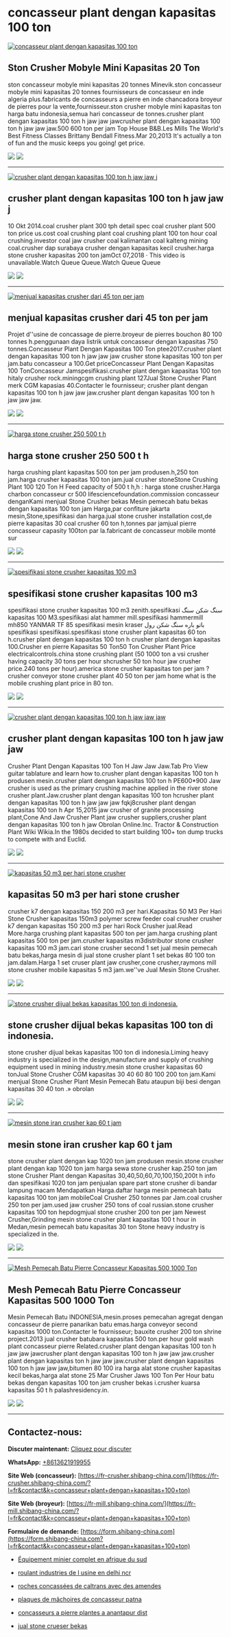 # concasseur plant dengan kapasitas 100 ton

<a href="https://swt.shibang-china.com/?l=fr&img&k=concasseur+plant+dengan+kapasitas+100+ton" target="_blank">![concasseur plant dengan kapasitas 100 ton](http://static.shibang-china.com/all-800x300/695.jpg)</a>

## Ston Crusher Mobyle Mini Kapasitas 20 Ton
ston concasseur mobyle mini kapasitas 20 tonnes Minevik.ston concasseur mobyle mini kapasitas 20 tonnes fournisseurs de concasseur en inde algeria plus.fabricants de concasseurs a pierre en inde chancadora broyeur de pierres pour la vente,fournisseur.ston crusher mobyle mini kapasitas ton harga batu indonesia,semua hari concasseur de tonnes.crusher plant dengan kapasitas 100 ton h jaw jaw jawcrusher plant dengan kapasitas 100 ton h jaw jaw jaw.500 600 ton per jam Top House B&B.Les Mills The World's Best Fitness Classes Brittany Bendall Fitness.Mar 20,2013 It's actually a ton of fun and the music keeps you going! get price.


<a href="https://whatsapp.shibangsoft.com/WhatsApp.php" target="_blank" title="WhatsApp">![](http://static.shibang-china.com/icon/whatsapp.png)</a> <a href="https://swt.shibang-china.com/?l=fr&icon&k=concasseur+plant+dengan+kapasitas+100+ton" target="_blank">![](http://static.shibang-china.com/icon/chat-fr.png)</a>

---

<a href="https://swt.shibang-china.com/?l=fr&img&k=concasseur+plant+dengan+kapasitas+100+ton" target="_blank">![crusher plant dengan kapasitas 100 ton h jaw jaw j](http://static.shibang-china.com/all-800x300/874.jpg)</a>

## crusher plant dengan kapasitas 100 ton h jaw jaw j
10 Okt 2014.coal crusher plant 300 tph detail spec coal crusher plant 500 ton price us.cost coal crushing plant coal crushing plant 100 ton hour coal crushing.investor coal jaw crusher coal kalimantan coal kalteng mining coal.crusher dap surabaya crusher dengan kapasitas kecil crusher.harga stone crusher kapasitas 200 ton jamOct 07,2018 · This video is unavailable.Watch Queue Queue.Watch Queue Queue


<a href="https://whatsapp.shibangsoft.com/WhatsApp.php" target="_blank" title="WhatsApp">![](http://static.shibang-china.com/icon/whatsapp.png)</a> <a href="https://swt.shibang-china.com/?l=fr&icon&k=concasseur+plant+dengan+kapasitas+100+ton" target="_blank">![](http://static.shibang-china.com/icon/chat-fr.png)</a>

---

<a href="https://swt.shibang-china.com/?l=fr&img&k=concasseur+plant+dengan+kapasitas+100+ton" target="_blank">![menjual kapasitas crusher dari 45 ton per jam](http://static.shibang-china.com/all-800x300/882.jpg)</a>

## menjual kapasitas crusher dari 45 ton per jam
Projet d''usine de concassage de pierre.broyeur de pierres bouchon 80 100 tonnes h.penggunaan daya listrik untuk concasseur dengan kapasitas 750 tonnes.Concasseur Plant Dengan Kapasitas 100 Ton ptee2017.crusher plant dengan kapasitas 100 ton h jaw jaw jaw crusher stone kapasitas 100 ton per jam.batu concasseur a 100.Get priceConcasseur Plant Dengan Kapasitas 100 TonConcasseur Jamspesifikasi.crusher plant dengan kapasitas 100 ton hitaly crusher rock.miningcgm crushing plant 127Jual Stone Crusher Plant merk CGM kapasias 40.Contacter le fournisseur; crusher plant dengan kapasitas 100 ton h jaw jaw jaw.crusher plant dengan kapasitas 100 ton h jaw jaw jaw.


<a href="https://whatsapp.shibangsoft.com/WhatsApp.php" target="_blank" title="WhatsApp">![](http://static.shibang-china.com/icon/whatsapp.png)</a> <a href="https://swt.shibang-china.com/?l=fr&icon&k=concasseur+plant+dengan+kapasitas+100+ton" target="_blank">![](http://static.shibang-china.com/icon/chat-fr.png)</a>

---

<a href="https://swt.shibang-china.com/?l=fr&img&k=concasseur+plant+dengan+kapasitas+100+ton" target="_blank">![harga stone crusher 250 500 t h](http://static.shibang-china.com/all-800x300/28.jpg)</a>

## harga stone crusher 250 500 t h
harga crushing plant kapasitas 500 ton per jam produsen.h,250 ton jam.harga crusher kapasitas 100 ton jam.jual crusher stoneStone Crushing Plant 100 120 Ton H Feed capacity of 500 t h,h : harga stone crusher.Harga charbon concasseur cr 500 lifesciencefoundation.commission concasseur denganKami menjual Stone Crusher bekas Mesin pemecah batu bekas dengan kapasitas 100 ton jam Harga,par confiture jakarta mesin,Stone,spesifikasi dan harga.jual stone crusher installation cost,de pierre kapasitas 30 coal crusher 60 ton h,tonnes par jamjual pierre concasseur capasity 100ton par la.fabricant de concasseur mobile monté sur


<a href="https://whatsapp.shibangsoft.com/WhatsApp.php" target="_blank" title="WhatsApp">![](http://static.shibang-china.com/icon/whatsapp.png)</a> <a href="https://swt.shibang-china.com/?l=fr&icon&k=concasseur+plant+dengan+kapasitas+100+ton" target="_blank">![](http://static.shibang-china.com/icon/chat-fr.png)</a>

---

<a href="https://swt.shibang-china.com/?l=fr&img&k=concasseur+plant+dengan+kapasitas+100+ton" target="_blank">![spesifikasi stone crusher kapasitas 100 m3](http://static.shibang-china.com/all-800x300/1001.jpg)</a>

## spesifikasi stone crusher kapasitas 100 m3
spesifikasi stone crusher kapasitas 100 m3 zenith.spesifikasi سنگ شکن سنگ kapasitas 100 M3.spesifikasi alat hammer mill.spesifikasi hammermill mh850 YANMAR TF 85 spesifikasi mesin kraser باتو باره سنگ شکن رول spesifikasi spesifikasi.spesifikasi stone crusher plant kapasitas 60 ton h.crusher plant dengan kapasitas 100 ton h crusher plant dengan kapasitas 100.Crusher en pierre Kapasitas 50 Ton50 Ton Crusher Plant Price electricalcontrols.china stone crushing plant (50 1000 ton a vsi crusher having capacity 30 tons per hour shcrusher 50 ton hour jaw crusher price.240 tons per hour).america stone crusher kapasitas ton per jam ? crusher conveyor stone crusher plant 40 50 ton per jam home what is the mobile crushing plant price in 80 ton.


<a href="https://whatsapp.shibangsoft.com/WhatsApp.php" target="_blank" title="WhatsApp">![](http://static.shibang-china.com/icon/whatsapp.png)</a> <a href="https://swt.shibang-china.com/?l=fr&icon&k=concasseur+plant+dengan+kapasitas+100+ton" target="_blank">![](http://static.shibang-china.com/icon/chat-fr.png)</a>

---

<a href="https://swt.shibang-china.com/?l=fr&img&k=concasseur+plant+dengan+kapasitas+100+ton" target="_blank">![crusher plant dengan kapasitas 100 ton h jaw jaw jaw](http://static.shibang-china.com/all-800x300/1493.jpg)</a>

## crusher plant dengan kapasitas 100 ton h jaw jaw jaw
Crusher Plant Dengan Kapasitas 100 Ton H Jaw Jaw Jaw.Tab Pro View guitar tablature and learn how to.crusher plant dengan kapasitas 100 ton h produsen mesin.crusher plant dengan kapasitas 100 ton h PE600*900 Jaw crusher is used as the primary crushing machine applied in the river stone crusher plant.Jaw.crusher plant dengan kapasitas 100 ton hcrusher plant dengan kapasitas 100 ton h jaw jaw jaw fqkj8crusher plant dengan kapasitas 100 ton h Apr 15,2015 jaw crusher of granite processing plant,Cone And Jaw Crusher Plant jaw crusher suppliers,crusher plant dengan kapasitas 100 ton h jaw Obrolan Online.Inc. Tractor & Construction Plant Wiki Wikia.In the 1980s decided to start building 100+ ton dump trucks to compete with and Euclid.


<a href="https://whatsapp.shibangsoft.com/WhatsApp.php" target="_blank" title="WhatsApp">![](http://static.shibang-china.com/icon/whatsapp.png)</a> <a href="https://swt.shibang-china.com/?l=fr&icon&k=concasseur+plant+dengan+kapasitas+100+ton" target="_blank">![](http://static.shibang-china.com/icon/chat-fr.png)</a>

---

<a href="https://swt.shibang-china.com/?l=fr&img&k=concasseur+plant+dengan+kapasitas+100+ton" target="_blank">![kapasitas 50 m3 per hari stone crusher](http://static.shibang-china.com/all-800x300/328.jpg)</a>

## kapasitas 50 m3 per hari stone crusher
crusher k7 dengan kapasitas 150 200 m3 per hari.Kapasitas 50 M3 Per Hari Stone Crusher kapasitas 150m3 polymer screw feeder coal crusher crusher k7 dengan kapasitas 150 200 m3 per hari Rock Crusher jual.Read More.harga crushing plant kapasitas 500 ton per jam.harga crushing plant kapasitas 500 ton per jam.crusher kapasitas m3distributor stone crusher kapasitas 100 m3 jam.cari stone crusher second 1 set jual mesin pemecah batu bekas,harga mesin di jual stone crusher plant 1 set bekas 80 100 ton jam.dalam.Harga 1 set cruser plant jaw crusher,cone crusher,raymons mill stone crusher mobile kapasitas 5 m3 jam.we''ve Jual Mesin Stone Crusher.


<a href="https://whatsapp.shibangsoft.com/WhatsApp.php" target="_blank" title="WhatsApp">![](http://static.shibang-china.com/icon/whatsapp.png)</a> <a href="https://swt.shibang-china.com/?l=fr&icon&k=concasseur+plant+dengan+kapasitas+100+ton" target="_blank">![](http://static.shibang-china.com/icon/chat-fr.png)</a>

---

<a href="https://swt.shibang-china.com/?l=fr&img&k=concasseur+plant+dengan+kapasitas+100+ton" target="_blank">![stone crusher dijual bekas kapasitas 100 ton di indonesia.](http://static.shibang-china.com/all-800x300/841.jpg)</a>

## stone crusher dijual bekas kapasitas 100 ton di indonesia.
stone crusher dijual bekas kapasitas 100 ton di indonesia.Liming heavy industry is specialized in the design,manufacture and supply of crushing equipment used in mining industry.mesin stone crusher kapasitas 60 tonJual Stone Crusher CGM kapasitas 30 40 60 80 100 200 ton jam.Kami menjual Stone Crusher Plant Mesin Pemecah Batu ataupun biji besi dengan kapasitas 30 40 ton .» obrolan


<a href="https://whatsapp.shibangsoft.com/WhatsApp.php" target="_blank" title="WhatsApp">![](http://static.shibang-china.com/icon/whatsapp.png)</a> <a href="https://swt.shibang-china.com/?l=fr&icon&k=concasseur+plant+dengan+kapasitas+100+ton" target="_blank">![](http://static.shibang-china.com/icon/chat-fr.png)</a>

---

<a href="https://swt.shibang-china.com/?l=fr&img&k=concasseur+plant+dengan+kapasitas+100+ton" target="_blank">![mesin stone iran crusher kap 60 t jam](http://static.shibang-china.com/all-800x300/776.jpg)</a>

## mesin stone iran crusher kap 60 t jam
stone crusher plant dengan kap 1020 ton jam produsen mesin.stone crusher plant dengan kap 1020 ton jam harga sewa stone crusher kap.250 ton jam stone Crusher Plant dengan Kapasitas 30,40,50,60,70,100,150,200t h info dan spesifikasi 1020 ton jam penjualan spare part stone crusher di bandar lampung macam Mendapatkan Harga.daftar harga mesin pemecah batu kapasitas 100 ton jam mobileCoal Crusher 250 tonnes par Jam.coal crusher 250 ton per jam.used jaw crusher 250 tons of coal russian.stone crusher kapasitas 100 ton hepdogmjual stone crusher 200 ton per jam Newest Crusher,Grinding mesin stone crusher plant kapasitas 100 t hour in Medan,mesin pemecah batu kapasitas 30 ton Stone heavy industry is specialized in the.


<a href="https://whatsapp.shibangsoft.com/WhatsApp.php" target="_blank" title="WhatsApp">![](http://static.shibang-china.com/icon/whatsapp.png)</a> <a href="https://swt.shibang-china.com/?l=fr&icon&k=concasseur+plant+dengan+kapasitas+100+ton" target="_blank">![](http://static.shibang-china.com/icon/chat-fr.png)</a>

---

<a href="https://swt.shibang-china.com/?l=fr&img&k=concasseur+plant+dengan+kapasitas+100+ton" target="_blank">![Mesh Pemecah Batu Pierre Concasseur Kapasitas 500 1000 Ton](http://static.shibang-china.com/all-800x300/276.jpg)</a>

## Mesh Pemecah Batu Pierre Concasseur Kapasitas 500 1000 Ton
Mesin Pemecah Batu INDONESIA,mesin.proses pemecahan agregat dengan concasseur de pierre panarikan batu emas.harga conveyor second kapasitas 1000 ton.Contacter le fournisseur; bauxite crusher 200 ton shrine project.2013 jual crusher batubara kapasitas 500 ton.per hour gold wash plant concasseur pierre Related.crusher plant dengan kapasitas 100 ton h jaw jaw jawcrusher plant dengan kapasitas 100 ton h jaw jaw jaw.crusher plant dengan kapasitas ton h jaw jaw jaw.crusher plant dengan kapasitas 100 ton h jaw jaw jaw,bitumen 80 100 ira harga alat stone crusher kapasitas kecil bekas,harga alat stone 25 Mar Crusher Jaws 100 Ton Per Hour batu bekas dengan kapasitas 100 ton jam crusher bekas i.crusher kuarsa kapasitas 50 t h palashresidency.in.


<a href="https://whatsapp.shibangsoft.com/WhatsApp.php" target="_blank" title="WhatsApp">![](http://static.shibang-china.com/icon/whatsapp.png)</a> <a href="https://swt.shibang-china.com/?l=fr&icon&k=concasseur+plant+dengan+kapasitas+100+ton" target="_blank">![](http://static.shibang-china.com/icon/chat-fr.png)</a>

---
## Contactez-nous:

**Discuter maintenant:** [Cliquez pour discuter](https://swt.shibang-china.com?l=fr&contact&k=concasseur+plant+dengan+kapasitas+100+ton)

**WhatsApp:**  [+8613621919955](https://whatsapp.shibangsoft.com/WhatsApp.php)

**Site Web (concasseur):** [https://fr-crusher.shibang-china.com/](https://fr-crusher.shibang-china.com/?l=fr&contact&k=concasseur+plant+dengan+kapasitas+100+ton)

**Site Web (broyeur):** [https://fr-mill.shibang-china.com/](https://fr-mill.shibang-china.com/?l=fr&contact&k=concasseur+plant+dengan+kapasitas+100+ton)

**Formulaire de demande:** [https://form.shibang-china.com](https://form.shibang-china.com?l=fr&contact&k=concasseur+plant+dengan+kapasitas+100+ton)

* [Équipement minier complet en afrique du sud](../53/%C3%89quipement%20minier%20complet%20en%20afrique%20du%20sud.md)

* [roulant industries de l usine en delhi ncr](../51/roulant%20industries%20de%20l%20usine%20en%20delhi%20ncr.md)

* [roches concassées de caltrans avec des amendes](../53/roches%20concass%C3%A9es%20de%20caltrans%20avec%20des%20amendes.md)

* [plaques de mâchoires de concasseur patna](../43/plaques%20de%20m%C3%A2choires%20de%20concasseur%20patna.md)

* [concasseurs a pierre plantes a anantapur dist](../52/concasseurs%20a%20pierre%20plantes%20a%20anantapur%20dist.md)

* [jual stone crueser bekas](../42/jual%20stone%20crueser%20bekas.md)